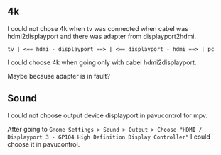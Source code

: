 ## 4k

I could not chose 4k when tv was connected when cabel was hdmi2displayport and there was adapter from displayport2hdmi.

`tv | <== hdmi - displayport ==> | <== displayport - hdmi ==> | pc`

I could choose 4k when going only with cabel hdmi2displayport.

Maybe because adapter is in fault?

## Sound

I could not choose output device displayport in pavucontrol for mpv.

After going to `Gnome Settings > Sound > Output > Choose "HDMI / Displayport 3 - GP104 High Definition Display Controller"` I could choose it in pavucontrol.
